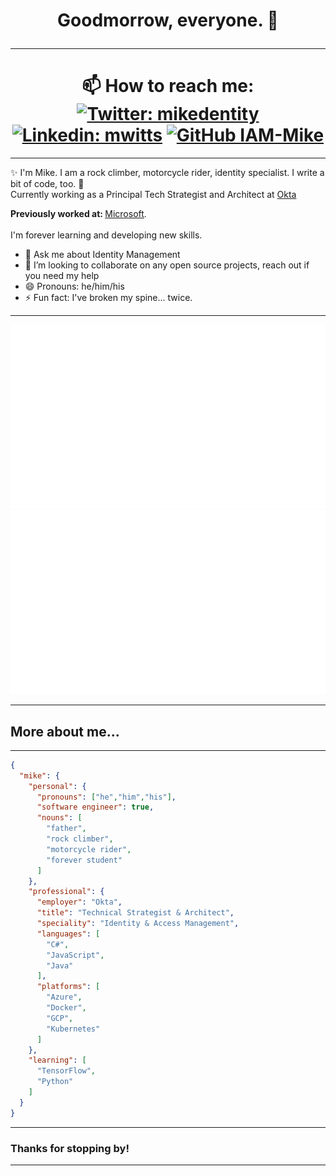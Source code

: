 # <p align="center">Goodmorrow, everyone. 👋</p>
 ---
# <div align="center"> 📫 How to reach me: [![Twitter: mikedentity](https://img.shields.io/twitter/follow/mikedentity?style=social)](https://twitter.com/mikedentity) [![Linkedin: mwitts](https://img.shields.io/badge/-mwitts-blue?style=flat-square&logo=Linkedin&logoColor=white&link=https://www.linkedin.com/in/mwitts/)](https://www.linkedin.com/in/mwitts/) [![GitHub IAM-Mike](https://img.shields.io/github/followers/iam-mike?label=follow&style=social)](https://github.com/iam-mike)
---
 </div>
✨ I'm Mike. I am a rock climber, motorcycle rider, identity specialist. I write a bit of code, too. 🔭 </br>
Currently working as a Principal Tech Strategist and Architect at <a href="https://www.okta.com">Okta</a> </br>
 
<b>Previously worked at: </b> <a href="https://www.microsoft.com">Microsoft</a>. 
</br>
</br>
I'm forever learning and developing new skills.

- 💬 Ask me about Identity Management
- 👯 I’m looking to collaborate on any open source projects, reach out if you need my help
- 😄 Pronouns: he/him/his
- ⚡ Fun fact: I've broken my spine... twice.
---
![](https://github.com/iam-mike/gh-stats/blob/master/generated/overview.svg)
![](https://github.com/iam-mike/gh-stats/blob/master/generated/languages.svg)

---
More about me...  
---
---
```json
{
  "mike": {
    "personal": {
      "pronouns": ["he","him","his"],
      "software engineer": true,
      "nouns": [
        "father",
        "rock climber",
        "motorcycle rider",
        "forever student"
      ]
    },
    "professional": {
      "employer": "Okta",
      "title": "Technical Strategist & Architect",
      "speciality": "Identity & Access Management",
      "languages": [
        "C#",
        "JavaScript",
        "Java"
      ],
      "platforms": [
        "Azure",
        "Docker",
        "GCP",
        "Kubernetes"
      ]
    },
    "learning": [
      "TensorFlow",
      "Python"
    ]
  }
}
```

---
### Thanks for stopping by!
---
